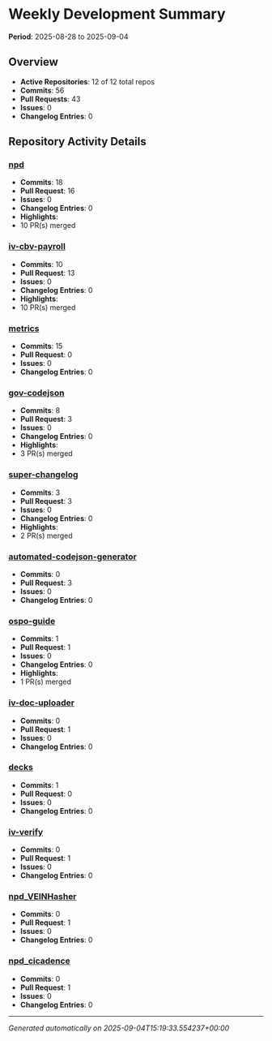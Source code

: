 # Weekly Development Summary
**Period**: 2025-08-28 to 2025-09-04

## Overview
- **Active Repositories**: 12 of 12 total repos
- **Commits**: 56
- **Pull Requests**: 43
- **Issues**: 0
- **Changelog Entries**: 0

## Repository Activity Details

### [npd](https://github.com/DSACMS/npd)
- **Commits**: 18
- **Pull Request**: 16
- **Issues**: 0
- **Changelog Entries**: 0
- **Highlights**:
 - 10 PR(s) merged

### [iv-cbv-payroll](https://github.com/DSACMS/iv-cbv-payroll)
- **Commits**: 10
- **Pull Request**: 13
- **Issues**: 0
- **Changelog Entries**: 0
- **Highlights**:
 - 10 PR(s) merged

### [metrics](https://github.com/DSACMS/metrics)
- **Commits**: 15
- **Pull Request**: 0
- **Issues**: 0
- **Changelog Entries**: 0

### [gov-codejson](https://github.com/DSACMS/gov-codejson)
- **Commits**: 8
- **Pull Request**: 3
- **Issues**: 0
- **Changelog Entries**: 0
- **Highlights**:
 - 3 PR(s) merged

### [super-changelog](https://github.com/DSACMS/super-changelog)
- **Commits**: 3
- **Pull Request**: 3
- **Issues**: 0
- **Changelog Entries**: 0
- **Highlights**:
 - 2 PR(s) merged

### [automated-codejson-generator](https://github.com/DSACMS/automated-codejson-generator)
- **Commits**: 0
- **Pull Request**: 3
- **Issues**: 0
- **Changelog Entries**: 0

### [ospo-guide](https://github.com/DSACMS/ospo-guide)
- **Commits**: 1
- **Pull Request**: 1
- **Issues**: 0
- **Changelog Entries**: 0
- **Highlights**:
 - 1 PR(s) merged

### [iv-doc-uploader](https://github.com/DSACMS/iv-doc-uploader)
- **Commits**: 0
- **Pull Request**: 1
- **Issues**: 0
- **Changelog Entries**: 0

### [decks](https://github.com/DSACMS/decks)
- **Commits**: 1
- **Pull Request**: 0
- **Issues**: 0
- **Changelog Entries**: 0

### [iv-verify](https://github.com/DSACMS/iv-verify)
- **Commits**: 0
- **Pull Request**: 1
- **Issues**: 0
- **Changelog Entries**: 0

### [npd_VEINHasher](https://github.com/DSACMS/npd_VEINHasher)
- **Commits**: 0
- **Pull Request**: 1
- **Issues**: 0
- **Changelog Entries**: 0

### [npd_cicadence](https://github.com/DSACMS/npd_cicadence)
- **Commits**: 0
- **Pull Request**: 1
- **Issues**: 0
- **Changelog Entries**: 0

---
*Generated automatically on 2025-09-04T15:19:33.554237+00:00*